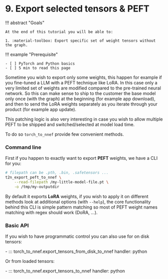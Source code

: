 # 9. Export selected tensors & PEFT

!!! abstract "Goals"

    At the end of this tutorial you will be able to:

    1. :material-toolbox: Export specific set of weight tensors without the graph.

!!! example "Prerequisite"

    - [ ] PyTorch and Python basics
    - [ ] 5 min to read this page

Sometime you wish to export only some weights, this happen for example if you
fine-tuned a LLM with a PEFT technique like LoRA. In this case only a very limited
set of weights are modified compared to the pre-trained neural network.
So this can make sense to ship to the customer the base model only once (with the graph)
at the beginning (for example app download),
and then to send the LoRA weights separately as you iterate through your product (for example app update).

This patching logic is also very interesting in case you wish to allow multiple PEFT
to be shipped and switched/selected at model load time.

To do so `torch_to_nnef` provide few convenient methods.

### Command line

First if you happen to exactly want to export **PEFT** weights, we have a CLI for you:

```bash
# filepath can be .pth, .bin, .safetensors ...
t2n_export_peft_to_nnef \
    --read-filepath /my-little-model-file.pt \
    -o /tmp/my-outputdir
```

By default it exports **LoRA** weights, if you wish to apply it on different methods look
at additional options (with `--help`), the core functionality behind this CLI is simple
pattern matching so most of PEFT weight names matching with regex should work (DoRA, ...).

### Basic API

If you wish to have programmatic control you can also use for on disk tensors:

<div class="grid cards" markdown>
- ::: torch_to_nnef.export_tensors_from_disk_to_nnef
    handler: python
</div>

Or from loaded tensors:
<div class="grid cards" markdown>
- ::: torch_to_nnef.export_tensors_to_nnef
    handler: python
</div>
